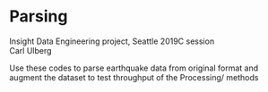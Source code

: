 # Parsing
Insight Data Engineering project, Seattle 2019C session  
Carl Ulberg  

Use these codes to parse earthquake data from original format and augment the dataset to test throughput of the Processing/ methods
